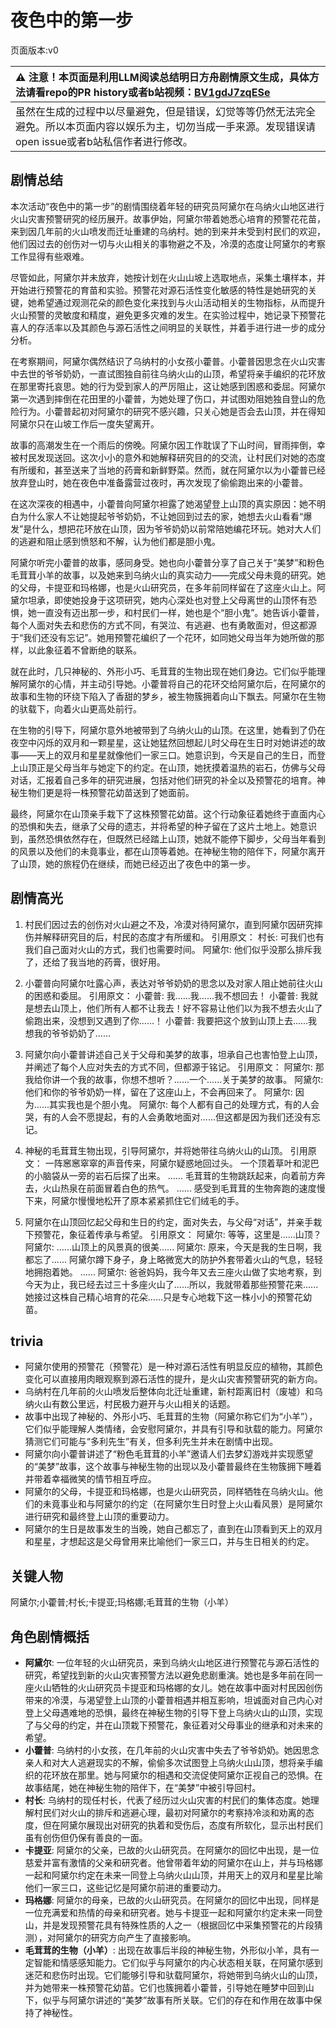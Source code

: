 # 夜色中的第一步
页面版本:v0
 

| :warning: 注意！本页面是利用LLM阅读总结明日方舟剧情原文生成，具体方法请看repo的PR history或者b站视频：[BV1gdJ7zqESe](https://www.bilibili.com/video/BV1gdJ7zqESe/)         |
|:----------------------------|
| 虽然在生成的过程中以尽量避免，但是错误，幻觉等等仍然无法完全避免。所以本页面内容以娱乐为主，切勿当成一手来源。发现错误请open issue或者b站私信作者进行修改。|



## 剧情总结
本次活动“夜色中的第一步”的剧情围绕着年轻的研究员阿黛尔在乌纳火山地区进行火山灾害预警研究的经历展开。故事伊始，阿黛尔带着她悉心培育的预警花花苗，来到因几年前的火山喷发而迁址重建的乌纳村。她的到来并未受到村民们的欢迎，他们因过去的创伤对一切与火山相关的事物避之不及，冷漠的态度让阿黛尔的考察工作显得有些艰难。

尽管如此，阿黛尔并未放弃，她按计划在火山山坡上选取地点，采集土壤样本，并开始进行预警花的育苗和实验。预警花对源石活性变化敏感的特性是她研究的关键，她希望通过观测花朵的颜色变化来找到与火山活动相关的生物指标，从而提升火山预警的灵敏度和精度，避免更多灾难的发生。在实验过程中，她记录下预警花喜人的存活率以及其颜色与源石活性之间明显的关联性，并着手进行进一步的成分分析。

在考察期间，阿黛尔偶然结识了乌纳村的小女孩小藿普。小藿普因思念在火山灾害中去世的爷爷奶奶，一直试图独自前往乌纳火山的山顶，希望将亲手编织的花环放在那里寄托哀思。她的行为受到家人的严厉阻止，这让她感到困惑和委屈。阿黛尔第一次遇到摔倒在花田里的小藿普，为她处理了伤口，并试图劝阻她独自登山的危险行为。小藿普起初对阿黛尔的研究不感兴趣，只关心她是否会去山顶，并在得知阿黛尔只在山坡工作后一度失望离开。

故事的高潮发生在一个雨后的傍晚。阿黛尔因工作耽误了下山时间，冒雨摔倒，幸被村民发现送回。这次小小的意外和她解释研究目的的交流，让村民们对她的态度有所缓和，甚至送来了当地的药膏和新鲜野菜。然而，就在阿黛尔以为小藿普已经放弃登山时，她在夜色中准备露营过夜时，再次发现了偷偷跑出来的小藿普。

在这次深夜的相遇中，小藿普向阿黛尔袒露了她渴望登上山顶的真实原因：她不明白为什么家人不让她提起爷爷奶奶，不让她回到过去的家，她想去火山看看“爆发”是什么，想把花环放在山顶，因为爷爷奶奶以前常陪她编花环玩。她对大人们的逃避和阻止感到愤怒和不解，认为他们都是胆小鬼。

阿黛尔听完小藿普的故事，感同身受。她也向小藿普分享了自己关于“美梦”和粉色毛茸茸小羊的故事，以及她来到乌纳火山的真实动力——完成父母未竟的研究。她的父母，卡提亚和玛格娜，也是火山研究员，在多年前同样留在了这座火山上。阿黛尔坦承，即使她投身于这项研究，她内心深处也对登上父母离世的山顶怀有恐惧，她一直没有迈出那一步，和村民们一样，她也是个“胆小鬼”。她告诉小藿普，每个人面对失去和悲伤的方式不同，有哭泣、有逃避、也有勇敢面对，但这都源于“我们还没有忘记”。她用预警花编织了一个花环，如同她父母当年为她所做的那样，以此象征着不曾断绝的联系。

就在此时，几只神秘的、外形小巧、毛茸茸的生物出现在她们身边。它们似乎能理解阿黛尔的心情，并主动引导她。小藿普将自己的花环交给阿黛尔后，在阿黛尔的故事和生物的环绕下陷入了香甜的梦乡，被生物簇拥着向山下飘去。阿黛尔在生物的驮载下，向着火山更高处前行。

在生物的引导下，阿黛尔意外地被带到了乌纳火山的山顶。在这里，她看到了仍在夜空中闪烁的双月和一颗星星，这让她猛然回想起儿时父母在生日时对她讲述的故事——天上的双月和星星就像他们一家三口。她意识到，今天是自己的生日，而登上山顶正是父母当年与她定下的约定。在山顶，她抚摸着温热的岩石，仿佛与父母对话，汇报着自己多年的研究进展，包括对他们研究的补全以及预警花的培育。神秘生物们更是将一株预警花幼苗送到了她面前。

最终，阿黛尔在山顶亲手栽下了这株预警花幼苗。这个行动象征着她终于直面内心的恐惧和失去，继承了父母的遗志，并将希望的种子留在了这片土地上。她意识到，虽然恐惧依然存在，但既然已经踏上山顶，她就不能停下脚步，父母当年看到的风景以及他们的未竟事业，都在山顶等着她。在神秘生物的陪伴下，阿黛尔离开了山顶，她的旅程仍在继续，而她已经迈出了夜色中的第一步。
## 剧情高光
1.  村民们因过去的创伤对火山避之不及，冷漠对待阿黛尔，直到阿黛尔因研究摔伤并解释研究目的后，村民的态度才有所缓和。
    引用原文：
    村长: 可我们也有我们自己面对火山的方式，我们也需要时间。
    阿黛尔: 他们似乎没那么排斥我了，还给了我当地的药膏，很好用。

2.  小藿普向阿黛尔吐露心声，表达对爷爷奶奶的思念以及对家人阻止她前往火山的困惑和委屈。
    引用原文：
    小藿普: 我......我......我不想回去！
    小藿普: 我就是想去山顶上，他们所有人都不让我去！好不容易让他们以为我不想去火山了偷跑出来，没想到又遇到了你......！
    小藿普: 我要把这个放到山顶上去......我想我的爷爷奶奶了......

3.  阿黛尔向小藿普讲述自己关于父母和美梦的故事，坦承自己也害怕登上山顶，并阐述了每个人应对失去的方式不同，但都源于铭记。
    引用原文：
    阿黛尔: 那我给你讲一个我的故事，你想不想听？......一个......关于美梦的故事。
    阿黛尔: 他们和你的爷爷奶奶一样，留在了这座山上，不会再回来了。
    阿黛尔: 因为......其实我也是个胆小鬼。
    阿黛尔: 每个人都有自己的处理方式，有的人会哭，有的人会不愿提起，有的人会勇敢地面对......但这都是因为我们还没有忘记。

4.  神秘的毛茸茸生物出现，引导阿黛尔，并将她带往乌纳火山的山顶。
    引用原文：
    一阵窸窸窣窣的声音传来，阿黛尔疑惑地回过头。
    一个顶着草叶和泥巴的小脑袋从一旁的岩石后探了出来。
    ......
    毛茸茸的生物跳跃起来，向着前方奔去，火山热泉在前面冒着白色的热气。
    ......
    感受到毛茸茸的生物奔跑的速度慢下来，阿黛尔慢慢地松开了原本紧紧抓住它们绒毛的手。

5.  阿黛尔在山顶回忆起父母和生日的约定，面对失去，与父母“对话”，并亲手栽下预警花，象征着传承与希望。
    引用原文：
    阿黛尔: 等等，这里是......山顶？
    阿黛尔: ......山顶上的风景真的很美......
    阿黛尔: 原来，今天是我的生日啊，我都忘了......
    阿黛尔蹲下身子，身上略微宽大的防护外套带着火山的气息，轻轻地拥抱着她。
    ......
    阿黛尔: 爸爸妈妈，我今年又去三座火山做了实地考察，到今天为止，我已经去过三十多座火山了......所以，我就带着那些预警花来......
    她接过这株自己精心培育的花朵......只是专心地栽下这一株小小的预警花幼苗。
## trivia
*   阿黛尔使用的预警花（预警花）是一种对源石活性有明显反应的植物，其颜色变化可以直接用肉眼观察到源石活性的提升，是火山灾害预警研究的新方向。
*   乌纳村在几年前的火山喷发后整体向北迁址重建，新村距离旧村（废墟）和乌纳火山有数公里远，村民极力避开与火山相关的话题。
*   故事中出现了神秘的、外形小巧、毛茸茸的生物（阿黛尔称它们为“小羊”），它们似乎能理解人类情绪，会安慰阿黛尔，并具有引导和驮载的能力。阿黛尔猜测它们可能与“多利先生”有关，但多利先生并未在剧情中出现。
*   阿黛尔向小藿普讲述了“粉色毛茸茸的小羊”邀请人们去梦幻游戏并实现愿望的“美梦”故事，这个故事与神秘生物的出现以及小藿普最终在生物簇拥下睡着并带着幸福微笑的情节相互呼应。
*   阿黛尔的父母，卡提亚和玛格娜，也是火山研究员，同样牺牲在乌纳火山。他们的未竟事业和与阿黛尔的约定（在阿黛尔生日时登上火山看风景）是阿黛尔进行研究和最终登上山顶的重要动力。
*   阿黛尔的生日是故事发生的当晚，她自己都忘了，直到在山顶看到天上的双月和星星，才想起这是父母曾用来比喻他们一家三口，并与生日相关的约定。
## 关键人物
阿黛尔;小藿普;村长;卡提亚;玛格娜;毛茸茸的生物（小羊）
## 角色剧情概括
-   **阿黛尔**: 一位年轻的火山研究员，来到乌纳火山地区进行预警花与源石活性的研究，希望找到新的火山灾害预警方法以避免悲剧重演。她也是多年前在同一座火山牺牲的火山研究员卡提亚和玛格娜的女儿。她在故事中面对村民因创伤带来的冷漠，与渴望登上山顶的小藿普相遇并相互影响，坦诚面对自己内心对登上父母遇难地的恐惧，最终在神秘生物的引导下登上乌纳火山的山顶，实现了与父母的约定，并在山顶栽下预警花，象征着对父母事业的继承和对未来的希望。
-   **小藿普**: 乌纳村的小女孩，在几年前的火山灾害中失去了爷爷奶奶。她因思念亲人和对大人逃避现实的不解，偷偷多次试图登上乌纳火山山顶，想将亲手编织的花环放在那里。她与阿黛尔的相遇和交流促使阿黛尔正视自己的恐惧。在故事结尾，她在神秘生物的陪伴下，在“美梦”中被引导回村。
-   **村长**: 乌纳村的现任村长，代表了经历过火山灾害的村民们的集体态度。她理解村民们对火山的排斥和逃避心理，最初对阿黛尔的考察持冷淡和劝离的态度，但在阿黛尔展现出对研究的执着和受伤后，态度有所软化，显示出村民们虽有创伤但仍保有善良的一面。
-   **卡提亚**: 阿黛尔的父亲，已故的火山研究员。在阿黛尔的回忆中出现，是一位慈爱并富有激情的父亲和研究者。他曾带着年幼的阿黛尔在山上，并与玛格娜一起和阿黛尔约定在未来一同登上乌纳火山山顶，并用天上的双月和星星比喻他们一家三口，这些记忆是阿黛尔前进的重要动力。
-   **玛格娜**: 阿黛尔的母亲，已故的火山研究员。在阿黛尔的回忆中出现，同样是一位充满爱和热情的母亲和研究者。她与卡提亚一起和阿黛尔约定未来一同登山，并是发现预警花具有特殊性质的人之一（根据回忆中采集预警花的片段猜测），对阿黛尔的研究方向产生了直接影响。
-   **毛茸茸的生物（小羊）**: 出现在故事后半段的神秘生物，外形似小羊，具有一定智能和情感感知能力。它们似乎与阿黛尔的内心状态相关联，在阿黛尔感到迷茫和悲伤时出现。它们能够引导和驮载阿黛尔，将她带到乌纳火山的山顶，并为她带来一株预警花幼苗。它们也簇拥着小藿普，引导她在睡梦中回到山下，似乎与阿黛尔讲述的“美梦”故事有所关联。它们的存在和作用在故事中保持了神秘性。